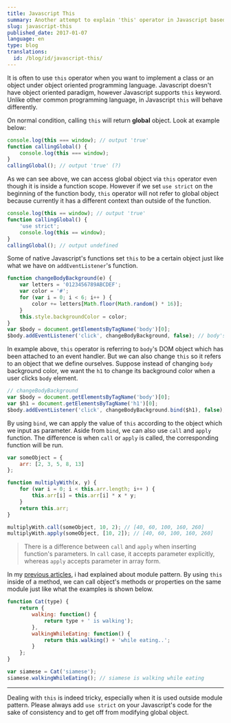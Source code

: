 ```yaml
---
title: Javascript This
summary: Another attempt to explain 'this' operator in Javascript based on my understanding
slug: javascript-this
published_date: 2017-01-07
language: en
type: blog
translations:
  id: /blog/id/javascript-this/
---
```


It is often to use `this` operator when you want to implement a class or an object under object oriented programming language. Javascript doesn't have object oriented paradigm, however Javascript supports `this` keyword. Unlike other common programming language, in Javascript `this` will behave differently.

On normal condition, calling `this` will return __global__ object. Look at example below:

``` js
console.log(this === window); // output 'true'
function callingGlobal() {
    console.log(this === window);
}
callingGlobal(); // output 'true' (?)
```

As we can see above, we can access global object via `this` operator even though it is inside a function scope. However if we set `use strict` on the beginning of the function body, `this` operator will not refer to global object because currently it has a different context than outside of the function.

``` js
console.log(this == window); // output 'true'
function callingGlobal() {
    'use strict';
    console.log(this == window);
}
callingGlobal(); // output undefined
```

Some of native Javascript's functions set `this` to be a certain object just like what we have on `addEventListener`'s function.

``` js
function changeBodyBackground(e) {
    var letters = '0123456789ABCDEF';
    var color = '#';
    for (var i = 0; i < 6; i++ ) {
        color += letters[Math.floor(Math.random() * 16)];
    }
    this.style.backgroundColor = color;
}
var $body = document.getElementsByTagName('body')[0];
$body.addEventListener('click', changeBodyBackground, false); // body's background color change when it is clicked
```

In example above, `this` operator is referring to `body`'s DOM object which has been attached to an event handler. But we can also change `this` so it refers to an object that we define ourselves. Suppose instead of changing `body` background color, we want the `h1` to change its background color when a user clicks `body` element.

``` js
// changeBodyBackground
var $body = document.getElementsByTagName('body')[0];
var $h1 = document.getElementsByTagName('h1')[0];
$body.addEventListener('click', changeBodyBackground.bind($h1), false); // h1 will change color whenever we click the body
```

By using `bind`, we can apply the value of `this` according to the object which we input as parameter. Aside from `bind`, we can also use `call` and `apply` function. The difference is when `call` or `apply` is called, the corresponding function will be run.

``` js
var someObject = {
    arr: [2, 3, 5, 8, 13]
};

function multiplyWith(x, y) {
    for (var i = 0; i < this.arr.length; i++ ) {
        this.arr[i] = this.arr[i] * x * y;
    }
    return this.arr;
}

multiplyWith.call(someObject, 10, 2); // [40, 60, 100, 160, 260]
multiplyWith.apply(someObject, [10, 2]); // [40, 60, 100, 160, 260]
```

> There is a difference between `call` and `apply` when inserting function's parameters. In `call` case, it accepts parameter explicitly, whereas `apply` accepts parameter in array form.

In my [previous articles](/blog/en/understanding-closure-in-javascript/), i had explained about module pattern. By using `this` inside of a method, we can call object's methods or properties on the same module just like what the examples is shown below.

``` js
function Cat(type) {
    return {
        walking: function() {
            return type + ' is walking');
        },
        walkingWhileEating: function() {
            return this.walking() + 'while eating..';
        }
    };
}

var siamese = Cat('siamese');
siamese.walkingWhileEating(); // siamese is walking while eating
```

---

Dealing with `this` is indeed tricky, especially when it is used outside module pattern. Please always add `use strict` on your Javascript's code for the sake of consistency and to get off from modifying global object.

